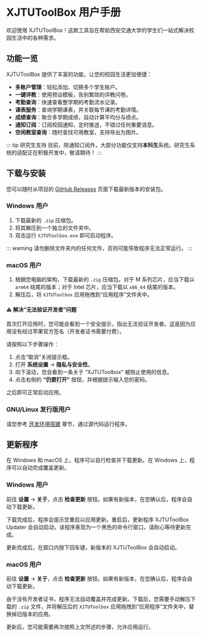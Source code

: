 # XJTUToolBox 用户手册

欢迎使用 XJTUToolBox！这款工具旨在帮助西安交通大学的学生们一站式解决校园生活中的各种需求。

## 功能一览

XJTUToolBox 提供了丰富的功能，让您的校园生活更加便捷：

- **多账户管理**：轻松添加、切换多个学生账户。
- **一键评教**：使用预设模板，告别繁琐的评教问卷。
- **考勤查询**：快速查看整学期的考勤流水记录。
- **课表服务**：查询学期课表，并关联每节课的考勤详情。
- **成绩查询**：聚合多学期成绩，自动计算平均分与绩点。
- **通知订阅**：订阅校园通知，定时推送，不错过任何重要消息。
- **空闲教室查询**：随时查找可用教室，支持导出为图片。

::: tip 研究生支持
目前，除通知订阅外，大部分功能仅支持**本科生**系统。研究生系统的适配正在积极开发中，敬请期待！
:::

## 下载与安装

您可以随时从项目的 [GitHub Releases](https://github.com/yan-xiaoo/XJTUToolBox/releases) 页面下载最新版本的安装包。

### Windows 用户

1.  下载最新的 `.zip` 压缩包。
2.  将其解压到一个独立的文件夹中。
3.  双击运行 `XJTUToolbox.exe` 即可启动程序。

::: warning
请勿删除文件夹内的任何文件，否则可能导致程序无法正常运行。
:::

### macOS 用户

1.  根据您电脑的架构，下载最新的 `.zip` 压缩包。对于 M 系列芯片，应当下载以 `arm64` 结尾的版本；对于 Intel 芯片，应当下载以 `x86_64` 结尾的版本。
2.  解压后，将 `XJTUToolbox` 应用拖拽到“应用程序”文件夹中。

#### ⚠️ 解决“无法验证开发者”问题

首次打开应用时，您可能会看到一个安全提示，指出无法验证开发者。这是因为应用没有经过苹果官方签名（开发者证书需要付费）。

请按照以下步骤操作：

1.  点击“取消”关闭提示框。
2.  打开 **系统设置** -> **隐私与安全性**。
3.  向下滚动，您会看到一条关于 “XJTUToolbox” 被阻止使用的信息。
4.  点击右侧的 **“仍要打开”** 按钮，并根据提示输入您的密码。

之后即可正常启动应用。

### GNU/Linux 发行版用户

请您参考 [开发环境搭建](/development/setup) 章节，通过源代码运行程序。

## 更新程序

在 Windows 和 macOS 上，程序可以自行检查并下载更新。在 Windows 上，程序可以自动完成覆盖更新。

### Windows 用户

前往 **设置** -> **关于**，点击 **检查更新** 按钮。如果有新版本，在您确认后，程序会自动下载更新。

下载完成后，程序会提示您重启以应用更新。重启后，更新程序 XJTUToolBox Updater 会自动启动，该程序表现为一个黑色的命令行窗口，请耐心等待更新完成。

更新完成后，在窗口内按下回车键，新版本的 XJTUToolBox 会自动启动。

### macOS 用户

前往 **设置** -> **关于**，点击 **检查更新** 按钮。如果有新版本，在您确认后，程序会自动下载更新。

由于没有开发者证书，程序无法自动覆盖并完成更新。下载后，您需要手动解压下载的 `.zip` 文件，并将解压后的 `XJTUToolbox` 应用拖拽到“应用程序”文件夹中，替换掉旧版本的应用。

更新后，您可能需要再次按照上文所述的步骤，允许应用运行。
